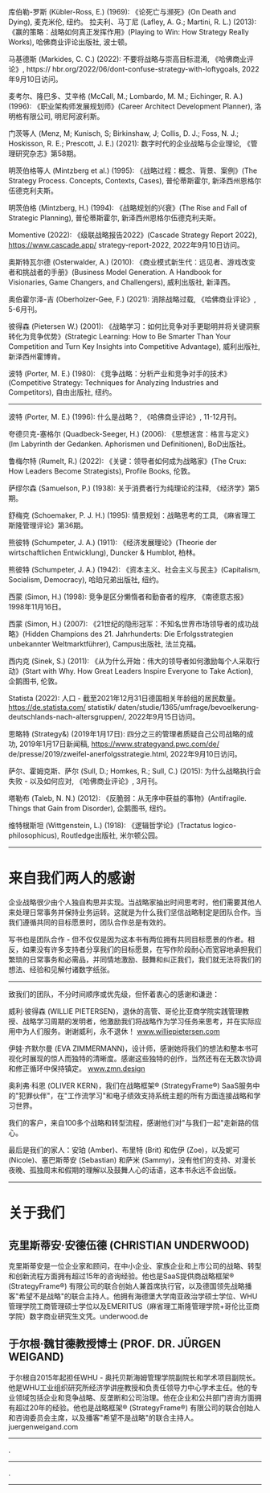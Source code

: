 库伯勒-罗斯 (Kübler-Ross, E.) (1969): 《论死亡与濒死》(On Death and Dying), 麦克米伦, 纽约。
拉夫利、马丁尼 (Lafley, A. G.; Martini, R. L.) (2013): 《赢的策略：战略如何真正发挥作用》(Playing to Win: How Strategy Really Works), 哈佛商业评论出版社, 波士顿。

马基德斯 (Markides, C. C.) (2022): 不要将战略与崇高目标混淆, 《哈佛商业评论》, https:// hbr.org/2022/06/dont-confuse-strategy-with-loftygoals, 2022年9月10日访问。

麦考尔、隆巴多、艾辛格 (McCall, M.; Lombardo, M. M.; Eichinger, R. A.) (1996): 《职业架构师发展规划师》(Career Architect Development Planner), 洛明格有限公司, 明尼阿波利斯。

门茨等人 (Menz, M; Kunisch, S; Birkinshaw, J; Collis, D. J.; Foss, N. J.; Hoskisson, R. E.; Prescott, J. E.) (2021): 数字时代的企业战略与企业理论, 《管理研究杂志》第58期。

明茨伯格等人 (Mintzberg et al.) (1995): 《战略过程：概念、背景、案例》(The Strategy Process. Concepts, Contexts, Cases), 普伦蒂斯霍尔, 新泽西州恩格尔伍德克利夫斯。

明茨伯格 (Mintzberg, H.) (1994): 《战略规划的兴衰》(The Rise and Fall of Strategic Planning), 普伦蒂斯霍尔, 新泽西州恩格尔伍德克利夫斯。

Momentive (2022): 《级联战略报告2022》(Cascade Strategy Report 2022), https://www.cascade.app/ strategy-report-2022, 2022年9月10日访问。

奥斯特瓦尔德 (Osterwalder, A.) (2010): 《商业模式新生代：远见者、游戏改变者和挑战者的手册》(Business Model Generation. A Handbook for Visionaries, Game Changers, and Challengers), 威利出版社, 新泽西。

奥伯霍尔泽-吉 (Oberholzer-Gee, F.) (2021): 消除战略过载, 《哈佛商业评论》, 5-6月刊。

彼得森 (Pietersen W.) (2001): 《战略学习：如何比竞争对手更聪明并将关键洞察转化为竞争优势》(Strategic Learning: How to Be Smarter Than Your Competition and Turn Key Insights into Competitive Advantage), 威利出版社, 新泽西州霍博肯。

波特 (Porter, M. E.) (1980): 《竞争战略：分析产业和竞争对手的技术》(Competitive Strategy: Techniques for Analyzing Industries and Competitors), 自由出版社, 纽约。

---


波特 (Porter, M. E.) (1996): 什么是战略？, 《哈佛商业评论》, 11-12月刊。

夸德贝克-塞格尔 (Quadbeck-Seeger, H.) (2006): 《思想迷宫：格言与定义》(Im Labyrinth der Gedanken. Aphorismen und Definitionen), BoD出版社。

鲁梅尔特 (Rumelt, R.) (2022): 《关键：领导者如何成为战略家》(The Crux: How Leaders Become Strategists), Profile Books, 伦敦。

萨缪尔森 (Samuelson, P.) (1938): 关于消费者行为纯理论的注释, 《经济学》第5期。

舒梅克 (Schoemaker, P. J. H.) (1995): 情景规划：战略思考的工具, 《麻省理工斯隆管理评论》第36期。

熊彼特 (Schumpeter, J. A.) (1911): 《经济发展理论》(Theorie der wirtschaftlichen Entwicklung), Duncker & Humblot, 柏林。

熊彼特 (Schumpeter, J. A.) (1942): 《资本主义、社会主义与民主》(Capitalism, Socialism, Democracy), 哈珀兄弟出版社, 纽约。

西蒙 (Simon, H.) (1998): 竞争是区分懒惰者和勤奋者的程序, 《南德意志报》1998年11月16日。

西蒙 (Simon, H.) (2007): 《21世纪的隐形冠军：不知名世界市场领导者的成功战略》(Hidden Champions des 21. Jahrhunderts: Die Erfolgsstrategien unbekannter Weltmarktführer), Campus出版社, 法兰克福。

西内克 (Sinek, S.) (2011): 《从为什么开始：伟大的领导者如何激励每个人采取行动》(Start with Why. How Great Leaders Inspire Everyone to Take Action), 企鹅图书, 伦敦。

Statista (2022): 人口 - 截至2021年12月31日德国相关年龄组的居民数量。https://de.statista.com/ statistik/ daten/studie/1365/umfrage/bevoelkerung-deutschlands-nach-altersgruppen/, 2022年9月15日访问。

思略特 (Strategy&) (2019年1月17日): 四分之三的管理者质疑自己公司战略的成功, 2019年1月17日新闻稿, https://www.strategyand.pwc.com/de/ de/presse/2019/zweifel-anerfolgsstrategie.html, 2022年9月10日访问。

萨尔、霍姆克斯、萨尔 (Sull, D.; Homkes, R.; Sull, C.) (2015): 为什么战略执行会失败 - 以及如何应对, 《哈佛商业评论》, 3月刊。

塔勒布 (Taleb, N. N.) (2012): 《反脆弱：从无序中获益的事物》(Antifragile. Things that Gain from Disorder), 企鹅图书, 纽约。

维特根斯坦 (Wittgenstein, L.) (1918): 《逻辑哲学论》(Tractatus logico-philosophicus), Routledge出版社, 米尔顿公园。

---


# 来自我们两人的感谢

企业战略很少由个人独自构思并实现。当战略家抽出时间思考时，他们需要其他人来处理日常事务并保持业务运转。这就是为什么我们坚信战略制定是团队合作。当我们遵循共同的目标愿景时，团队合作总是有效的。

写书也是团队合作 - 但不仅仅是因为这本书有两位拥有共同目标愿景的作者。相反，如果没有许多支持者分享我们的目标愿景，在写作阶段耐心而宽容地承担我们繁琐的日常事务和必需品，并同情地激励、鼓舞和纠正我们，我们就无法将我们的想法、经验和见解付诸数字纸张。

---


致我们的团队，不分时间顺序或优先级，但怀着衷心的感谢和谦逊：

威利·彼得森 (WILLIE PIETERSEN)，退休的高管、哥伦比亚商学院实践管理教授、战略学习周期的发明者，他激励我们将战略作为学习任务来思考，并在实际应用中为人们服务。谢谢威利，永不退休！
www.williepietersen.com

伊娃·齐默尔曼 (EVA ZIMMERMANN)，设计师，感谢她将我们的想法和整本书可视化时展现的惊人而独特的清晰度。感谢这些独特的创作，当然还有在无数次协调和修正循环中保持镇定。
www.zmn.design

奥利弗·科恩 (OLIVER KERN)，我们在战略框架® (StrategyFrame®) SaaS服务中的"犯罪伙伴"，在"工作流学习"和电子绩效支持系统主题的所有方面连接战略和学习世界。

我们的客户，来自100多个战略和转型流程，感谢他们对"与我们一起"走新路的信心。

最后是我们的家人：安珀 (Amber)、布里特 (Brit) 和佐伊 (Zoe)，以及妮可 (Nicole)、塞巴斯蒂安 (Sebastian) 和萨米 (Sammy)，没有他们的支持、对漫长夜晚、孤独周末和假期的理解以及鼓舞人心的话语，这本书永远不会出版。

---


# 关于我们

## 克里斯蒂安·安德伍德 (CHRISTIAN UNDERWOOD)

克里斯蒂安是一位企业家和顾问，在中小企业、家族企业和上市公司的战略、转型和创新流程方面拥有超过15年的咨询经验。他也是SaaS提供商战略框架® (StrategyFrame®) 有限公司的联合创始人兼首席执行官，以及德国领先战略播客"希望不是战略"的联合主持人。他拥有海德堡大学南亚政治学硕士学位、WHU管理学院工商管理硕士学位以及EMERITUS（麻省理工斯隆管理学院+哥伦比亚商学院）数字商业研究生文凭。underwood.de

## 于尔根·魏甘德教授博士 (PROF. DR. JÜRGEN WEIGAND)

于尔根自2015年起担任WHU - 奥托贝斯海姆管理学院副院长和学术项目副院长。他是WHU工业组织研究所经济学讲座教授和负责任领导力中心学术主任。他的专业领域包括企业和竞争战略、反垄断和公司治理。他在企业和公共部门咨询方面拥有超过20年的经验。他也是战略框架® (StrategyFrame®) 有限公司的联合创始人和咨询委员会主席，以及播客"希望不是战略"的联合主持人。
juergenweigand.com

---


.

---


.

---

<!-- Fresh chunking 2025-08-17T19:15:37.331313 -->